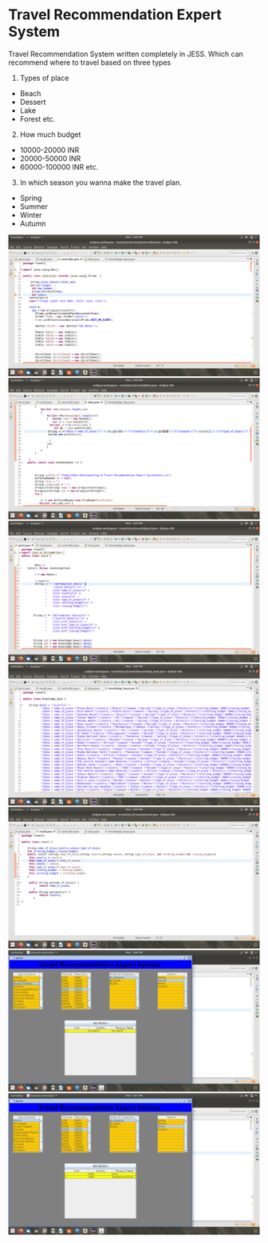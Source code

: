 # Travel Recommendation Expert System

Travel Recommendation System written completely in JESS. Which can recommend where to travel based on three types
1. Types of place
  * Beach
  * Dessert
  * Lake
  * Forest etc.
2. How much budget
  * 10000-20000 INR
  * 20000-50000 INR
  * 60000-100000 INR etc.
3. In which season you wanna make the travel plan.
  * Spring
  * Summer
  * Winter
  * Autumn

<img src="https://github.com/Ajay-2007/TravelRecommendationExpertSystem/blob/master/controller.png"/>

<img src="https://github.com/Ajay-2007/TravelRecommendationExpertSystem/blob/master/data.png"/>

<img src="https://github.com/Ajay-2007/TravelRecommendationExpertSystem/blob/master/jess.png"/>
<img src="https://github.com/Ajay-2007/TravelRecommendationExpertSystem/blob/master/knowledgebase.png"/>
<img src="https://github.com/Ajay-2007/TravelRecommendationExpertSystem/blob/master/result.png"/>

<img src="https://github.com/Ajay-2007/TravelRecommendationExpertSystem/blob/master/demo_1.png"/>
<img src="https://github.com/Ajay-2007/TravelRecommendationExpertSystem/blob/master/demo_2.png"/>
